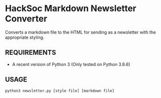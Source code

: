 # HackSoc Markdown Newsletter Converter
Converts a markdown file to the HTML for sending as a newsletter with the appropriate styling.

## REQUIREMENTS
 - A recent version of Python 3 (Only tested on Python 3.8.6)

## USAGE
`python3 newsletter.py [style file] [markdown file]`
